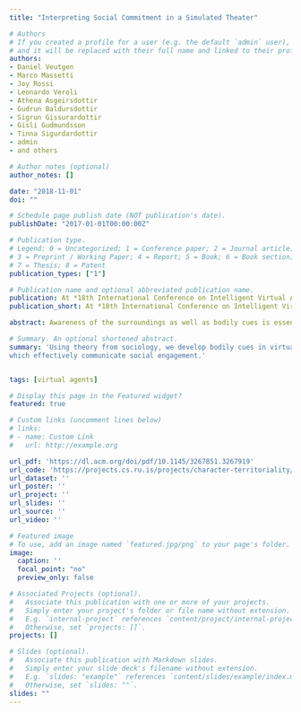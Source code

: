 ```yaml
---
title: "Interpreting Social Commitment in a Simulated Theater"

# Authors
# If you created a profile for a user (e.g. the default `admin` user), write the username (folder name) here
# and it will be replaced with their full name and linked to their profile.
authors:
- Daniel Veutgen
- Marco Massetti
- Joy Rossi
- Leonardo Veroli
- Athena Asgeirsdottir
- Gudrun Baldursdottir
- Sigrun Gissurardottir
- Gisli Gudmundsson
- Tinna Sigurdardottir
- admin
- and others

# Author notes (optional)
author_notes: []

date: "2018-11-01"
doi: ""

# Schedule page publish date (NOT publication's date).
publishDate: "2017-01-01T00:00:00Z"

# Publication type.
# Legend: 0 = Uncategorized; 1 = Conference paper; 2 = Journal article;
# 3 = Preprint / Working Paper; 4 = Report; 5 = Book; 6 = Book section;
# 7 = Thesis; 8 = Patent
publication_types: ["1"]

# Publication name and optional abbreviated publication name.
publication: At *18th International Conference on Intelligent Virtual Agents*
publication_short: At *18th International Conference on Intelligent Virtual Agents*

abstract: Awareness of the surroundings as well as bodily cues is essential for effective social interaction. Nonverbal behavior such as gaze, facial expression, gesture and posture, provide cues for interpreting intent and relational status. These cues are also present as people traverse a physical setting, where locomotion and social expression integrate effortlessly. The goal of this study was to examine how human observers interpreted social behavior of virtual agents constrained by the physical environment of a movie theater with seating rows. An online survey compared videos of agents exhibiting only locomotion, and agents that also exhibited two different levels of social commitment. Results showed that people were able to interpret the social behavior correctly, indicating that adding it on top of complex maneuvering is possible. These results continue to build a bridge between the literature on agent navigation and agent social behavior.

# Summary. An optional shortened abstract.
summary: 'Using theory from sociology, we develop bodily cues in virtual agents
which effectively communicate social engagement.'


tags: [virtual agents]

# Display this page in the Featured widget?
featured: true

# Custom links (uncomment lines below)
# links:
# - name: Custom Link
#   url: http://example.org

url_pdf: 'https://dl.acm.org/doi/pdf/10.1145/3267851.3267919'
url_code: 'https://projects.cs.ru.is/projects/character-territoriality/'
url_dataset: ''
url_poster: ''
url_project: ''
url_slides: ''
url_source: ''
url_video: ''

# Featured image
# To use, add an image named `featured.jpg/png` to your page's folder.
image:
  caption: ''
  focal_point: "no"
  preview_only: false

# Associated Projects (optional).
#   Associate this publication with one or more of your projects.
#   Simply enter your project's folder or file name without extension.
#   E.g. `internal-project` references `content/project/internal-project/index.md`.
#   Otherwise, set `projects: []`.
projects: []

# Slides (optional).
#   Associate this publication with Markdown slides.
#   Simply enter your slide deck's filename without extension.
#   E.g. `slides: "example"` references `content/slides/example/index.md`.
#   Otherwise, set `slides: ""`.
slides: ""
---
```

